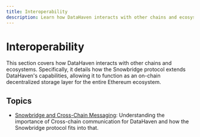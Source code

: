```yaml
---
title: Interoperability
description: Learn how DataHaven interacts with other chains and ecosystems. More specifically, how the Snowbridge protocol extends DataHaven's capabilities.
---
```


# Interoperability

This section covers how DataHaven interacts with other chains and ecosystems. Specifically, it details how the Snowbridge protocol extends DataHaven's capabilities, allowing it to function as an on-chain decentralized storage layer for the entire Ethereum ecosystem.

## Topics

- [Snowbridge and Cross-Chain Messaging](/how-it-works/interoperability/snowbridge-and-cross-chain-messaging/): Understanding the importance of Cross-chain communication for DataHaven and how the Snowbridge protocol fits into that.
